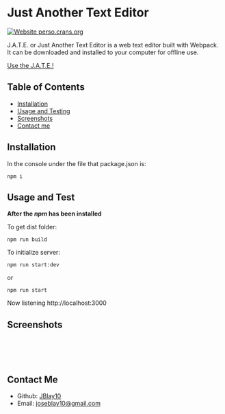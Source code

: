# Just Another Text Editor
[![Website perso.crans.org](https://img.shields.io/website-up-down-green-red/https/perso.crans.org.svg)](https://perso.crans.org/) 

J.A.T.E. or Just Another Text Editor is a web text editor built with Webpack. It can be downloaded and installed to your computer for offline use.

[Use the J.A.T.E.!](https://safe-retreat-08339.herokuapp.com/)

## Table of Contents

- [Installation](#installation)
- [Usage and Testing](#usage-and-test)
- [Screenshots](#screenshots)
- [Contact me](#contact)

## Installation

In the console under the file that package.json is:
```
npm i
```

## Usage and Test

**After the _npm_ has been installed** 

To get dist folder:
```
npm run build
```

To initialize server:
```
npm run start:dev
```
or 

```
npm run start
```

Now listening http://localhost:3000

## Screenshots

![]()

![]()

![]()

![]()

![]()

## Contact Me
- Github: [JBlay10](https://github.com/JBlay10)
- Email: joseblay10@gmail.com


